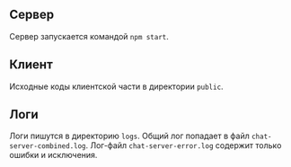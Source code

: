 ## Сервер

Сервер запускается командой `npm start`.

## Клиент

Исходные коды клиентской части в директории `public`.

## Логи

Логи пишутся в директорию `logs`. Общий лог попадает в файл `chat-server-combined.log`. Лог-файл `chat-server-error.log` содержит только ошибки и исключения.